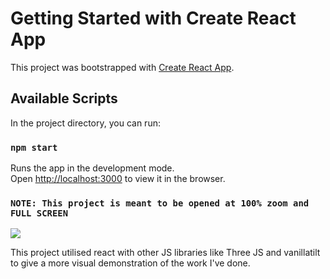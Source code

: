 # Getting Started with Create React App

This project was bootstrapped with [Create React App](https://github.com/facebook/create-react-app).

## Available Scripts

In the project directory, you can run:

### `npm start`

Runs the app in the development mode.\
Open [http://localhost:3000](http://localhost:3000) to view it in the browser.

### `NOTE: This project is meant to be opened at 100% zoom and FULL SCREEN`

![](screenshot.png)

This project utilised react with other JS libraries like Three JS and vanillatilt to give a more visual demonstration of the work I've done.
